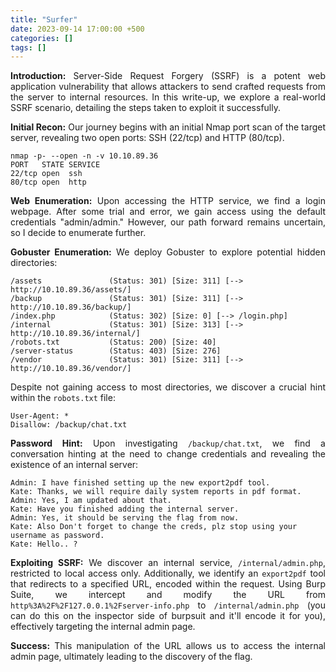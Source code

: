 ```yaml
---
title: "Surfer"
date: 2023-09-14 17:00:00 +500
categories: []
tags: [] 
---
```


<style>
  p {
    text-align: justify;
  }
</style>


**Introduction:**
Server-Side Request Forgery (SSRF) is a potent web application vulnerability that allows attackers to send crafted requests from the server to internal resources. In this write-up, we explore a real-world SSRF scenario, detailing the steps taken to exploit it successfully.

**Initial Recon:**
Our journey begins with an initial Nmap port scan of the target server, revealing two open ports: SSH (22/tcp) and HTTP (80/tcp).

```shell
nmap -p- --open -n -v 10.10.89.36
PORT   STATE SERVICE
22/tcp open  ssh
80/tcp open  http
```

**Web Enumeration:**
Upon accessing the HTTP service, we find a login webpage. After some trial and error, we gain access using the default credentials "admin/admin." However, our path forward remains uncertain, so I decide to enumerate further.

**Gobuster Enumeration:**
We deploy Gobuster to explore potential hidden directories:

```shell
/assets               (Status: 301) [Size: 311] [--> http://10.10.89.36/assets/]
/backup               (Status: 301) [Size: 311] [--> http://10.10.89.36/backup/]
/index.php            (Status: 302) [Size: 0] [--> /login.php]
/internal             (Status: 301) [Size: 313] [--> http://10.10.89.36/internal/]
/robots.txt           (Status: 200) [Size: 40]
/server-status        (Status: 403) [Size: 276]
/vendor               (Status: 301) [Size: 311] [--> http://10.10.89.36/vendor/]
```

Despite not gaining access to most directories, we discover a crucial hint within the `robots.txt` file:

```shell
User-Agent: *
Disallow: /backup/chat.txt
```

**Password Hint:**
Upon investigating `/backup/chat.txt`, we find a conversation hinting at the need to change credentials and revealing the existence of an internal server:

```plaintext
Admin: I have finished setting up the new export2pdf tool.
Kate: Thanks, we will require daily system reports in pdf format.
Admin: Yes, I am updated about that.
Kate: Have you finished adding the internal server.
Admin: Yes, it should be serving the flag from now.
Kate: Also Don't forget to change the creds, plz stop using your username as password.
Kate: Hello.. ?
```

**Exploiting SSRF:**
We discover an internal service, `/internal/admin.php`, restricted to local access only. Additionally, we identify an `export2pdf` tool that redirects to a specified URL, encoded within the request. Using Burp Suite, we intercept and modify the URL from `http%3A%2F%2F127.0.0.1%2Fserver-info.php` to `/internal/admin.php` (you can do this on the inspector side of burpsuit and it'll encode it for you), effectively targeting the internal admin page.

**Success:**
This manipulation of the URL allows us to access the internal admin page, ultimately leading to the discovery of the flag.

